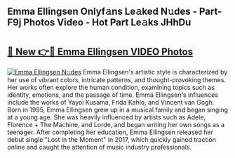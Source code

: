 ## Emma Ellingsen Onlyf𝚊ns Le𝚊ked N𝚞des - Part-F9j Photos Video - Hot Part Le𝚊ks JHhDu

# <h2><a href="http://ab5357.deff.icu/?id=Emma+Ellingsen">🔗 New 👉🔴 Emma Ellingsen VIDEO Photos</a></h2>

[![Emma Ellingsen N𝚞des](https://i.imgur.com/rIISA9y.gif)](http://ab5357.deff.icu/?id=Emma+Ellingsen)
Emma Ellingsen's artistic style is characterized by her use of vibrant colors, intricate patterns, and thought-provoking themes. Her works often explore the human condition, examining topics such as identity, emotions, and the passage of time. Emma Ellingsen's influences include the works of Yayoi Kusama, Frida Kahlo, and Vincent van Gogh. Born in 1995, Emma Ellingsen grew up in a musical family and began singing at a young age. She was heavily influenced by artists such as Adele, Florence + The Machine, and Lorde, and began writing her own songs as a teenager. After completing her education, Emma Ellingsen released her debut single "Lost in the Moment" in 2017, which quickly gained traction online and caught the attention of music industry professionals.
